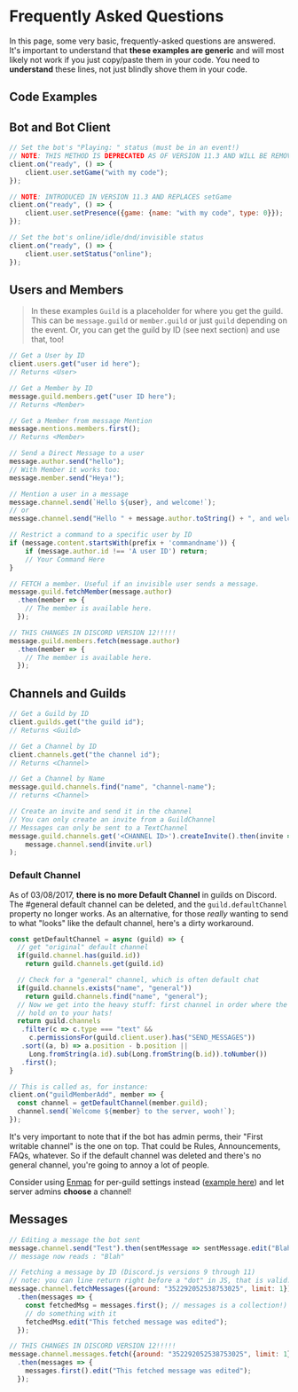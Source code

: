 # Frequently Asked Questions

In this page, some very basic, frequently-asked questions are answered. It's important to understand that **these examples are generic** and will most likely not work if you just copy/paste them in your code. You need to **understand** these lines, not just blindly shove them in your code.

## Code Examples

## Bot and Bot Client

```javascript
// Set the bot's "Playing: " status (must be in an event!)
// NOTE: THIS METHOD IS DEPRECATED AS OF VERSION 11.3 AND WILL BE REMOVED IN VERSION 12
client.on("ready", () => {
    client.user.setGame("with my code");
});

// NOTE: INTRODUCED IN VERSION 11.3 AND REPLACES setGame
client.on("ready", () => {
    client.user.setPresence({game: {name: "with my code", type: 0}});
});
```

```javascript
// Set the bot's online/idle/dnd/invisible status
client.on("ready", () => {
    client.user.setStatus("online");
});
```

## Users and Members

> In these examples `Guild` is a placeholder for where you get the guild. This can be `message.guild` or `member.guild` or just `guild` depending on the event. Or, you can get the guild by ID \(see next section\) and use that, too!

```javascript
// Get a User by ID
client.users.get("user id here");
// Returns <User>
```

```javascript
// Get a Member by ID
message.guild.members.get("user ID here");
// Returns <Member>
```

```javascript
// Get a Member from message Mention
message.mentions.members.first();
// Returns <Member>
```

```javascript
// Send a Direct Message to a user
message.author.send("hello");
// With Member it works too:
message.member.send("Heya!");
```

```javascript
// Mention a user in a message
message.channel.send(`Hello ${user}, and welcome!`);
// or
message.channel.send("Hello " + message.author.toString() + ", and welcome!");
```

```javascript
// Restrict a command to a specific user by ID
if (message.content.startsWith(prefix + 'commandname')) {
    if (message.author.id !== 'A user ID') return;
    // Your Command Here
}
```

```javascript
// FETCH a member. Useful if an invisible user sends a message.
message.guild.fetchMember(message.author)
  .then(member => {
    // The member is available here.
  });

// THIS CHANGES IN DISCORD VERSION 12!!!!!
message.guild.members.fetch(message.author)
  .then(member => {
    // The member is available here.
  });
```

## Channels and Guilds

```javascript
// Get a Guild by ID
client.guilds.get("the guild id");
// Returns <Guild>
```

```javascript
// Get a Channel by ID
client.channels.get("the channel id");
// Returns <Channel>
```

```javascript
// Get a Channel by Name
message.guild.channels.find("name", "channel-name");
// returns <Channel>
```

```javascript
// Create an invite and send it in the channel
// You can only create an invite from a GuildChannel
// Messages can only be sent to a TextChannel
message.guild.channels.get('<CHANNEL ID>').createInvite().then(invite =>
    message.channel.send(invite.url)
);
```

### Default Channel

As of 03/08/2017, **there is no more Default Channel** in guilds on Discord. The \#general default channel can be deleted, and the `guild.defaultChannel` property no longer works. As an alternative, for those _really_ wanting to send to what "looks" like the default channel, here's a dirty workaround.

```javascript
const getDefaultChannel = async (guild) => {
  // get "original" default channel
  if(guild.channel.has(guild.id))
    return guild.channels.get(guild.id)

  // Check for a "general" channel, which is often default chat
  if(guild.channels.exists("name", "general"))
    return guild.channels.find("name", "general");
  // Now we get into the heavy stuff: first channel in order where the bot can speak
  // hold on to your hats!
  return guild.channels
   .filter(c => c.type === "text" &&
     c.permissionsFor(guild.client.user).has("SEND_MESSAGES"))
   .sort((a, b) => a.position - b.position ||
     Long.fromString(a.id).sub(Long.fromString(b.id)).toNumber())
   .first();
}

// This is called as, for instance:
client.on("guildMemberAdd", member => {
  const channel = getDefaultChannel(member.guild);
  channel.send(`Welcome ${member} to the server, wooh!`);
});
```

It's very important to note that if the bot has admin perms, their "First writable channel" is the one on top. That could be Rules, Announcements, FAQs, whatever. So if the default channel was deleted and there's no general channel, you're going to annoy a lot of people.

Consider using [Enmap](https://npmjs.com/package/enmap) for per-guild settings instead \([example here](https://gist.github.com/eslachance/5c539ccebde9fa76340fb5d54889aa22)\) and let server admins **choose** a channel!

## Messages

```javascript
// Editing a message the bot sent
message.channel.send("Test").then(sentMessage => sentMessage.edit("Blah"));
// message now reads : "Blah"
```

```javascript
// Fetching a message by ID (Discord.js versions 9 through 11)
// note: you can line return right before a "dot" in JS, that is valid.
message.channel.fetchMessages({around: "352292052538753025", limit: 1})
  .then(messages => {
    const fetchedMsg = messages.first(); // messages is a collection!)
    // do something with it
    fetchedMsg.edit("This fetched message was edited");
  });

// THIS CHANGES IN DISCORD VERSION 12!!!!!
message.channel.messages.fetch({around: "352292052538753025", limit: 1})
  .then(messages => {
    messages.first().edit("This fetched message was edited");
  });
```

